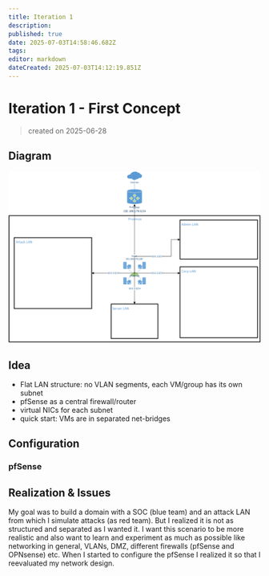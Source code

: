 ```yaml
---
title: Iteration 1
description: 
published: true
date: 2025-07-03T14:58:46.682Z
tags: 
editor: markdown
dateCreated: 2025-07-03T14:12:19.851Z
---
```


# Iteration 1 - First Concept

> created on 2025-06-28

## Diagram
![first_approach.png](/homelab/infrastructure/first_approach.png)

## Idea
- Flat LAN structure: no VLAN segments, each VM/group has its own subnet
- pfSense as a central firewall/router
- virtual NICs for each subnet
- quick start: VMs are in separated net-bridges

## Configuration
### pfSense


## Realization & Issues
My goal was to build a domain with a SOC (blue team) and an attack LAN from which I simulate attacks (as red team). But I realized it is not as structured and separated as I wanted it. I want this scenario to be more realistic and also want to learn and experiment as much as possible like networking in general, VLANs, DMZ, different firewalls (pfSense and OPNsense) etc. When I started to configure the pfSense I realized it so that I reevaluated my network design.


